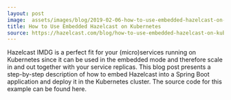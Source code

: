 ```yaml
---
layout: post
image:  assets/images/blog/2019-02-06-how-to-use-embedded-hazelcast-on-kubernetes.png
title: How to Use Embedded Hazelcast on Kubernetes
source: https://hazelcast.com/blog/how-to-use-embedded-hazelcast-on-kubernetes/
---
```


Hazelcast IMDG is a perfect fit for your (micro)services running on Kubernetes since it can be used in the embedded mode and therefore scale in and out together with your service replicas. This blog post presents a step-by-step description of how to embed Hazelcast into a Spring Boot application and deploy it in the Kubernetes cluster. The source code for this example can be found here.
